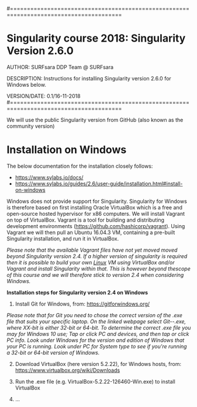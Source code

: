 #=======================================================================================
# Singularity course 2018: Singularity Version 2.6.0

AUTHOR: SURFsara DDP Team @ SURFsara

DESCRIPTION: Instructions for installing Singularity version 2.6.0 for Windows below.

VERSION/DATE: 0.1/16-11-2018 
#=======================================================================================

We will use the public Singularity version from GitHub (also known as the community version)

# **Installation on Windows**

The below documentation for the installation closely follows: 

- https://www.sylabs.io/docs/
- https://www.sylabs.io/guides/2.6/user-guide/installation.html#install-on-windows

Windows does not provide support for Singularity. Singularity for Windows is therefore based on first installing Oracle VirtualBox which is a free and open-source hosted hypervisor for x86 computers. We will install Vagrant on top of VirtualBox. Vagrant is a tool for building and distributing development environments (https://github.com/hashicorp/vagrant). Using Vagrant we will then pull an Ubuntu 16.04.3 VM, containing a pre-built Singularity installation, and run it in VirtualBox. 

*Please note that the available Vagrant files have not yet moved moved beyond Singularity version 2.4. If a higher version of singularity is required then it is possible to build your own [Linux](https://github.com/maithili-k/singularity-course/blob/master/singularity_install_linux.md) VM using VirtualBox and/or Vagrant and install Singularity within that. This is however beyond thescope of this course and we will therefore stick to version 2.4 when considering Windows.*



**Installation steps for Singularity version 2.4 on Windows**

1. Install Git for Windows, from: https://gitforwindows.org/

*Please note that for Git you need to chose the correct version of the .exe file that suits your specific laptop. On the linked webpage select Git-<version>-<XX-bit>.exe, where XX-bit is either 32-bit or 64-bit. To determine the correct .exe file you may for Windows 10 use; Tap or click PC and devices, and then tap or click PC info. Look under Windows for the version and edition of Windows that your PC is running. Look under PC for System type to see if you're running a 32-bit or 64-bit version of Windows.*  

2. Download VirtualBox (here version 5.2.22), for Windows hosts, from: https://www.virtualbox.org/wiki/Downloads

3. Run the .exe file (e.g. VirtualBox-5.2.22-126460-Win.exe) to install VirtualBox

4. ...
